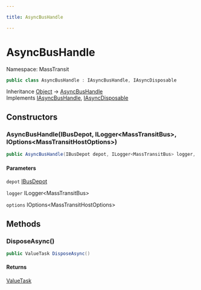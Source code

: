 ```yaml
---

title: AsyncBusHandle

---
```


# AsyncBusHandle

Namespace: MassTransit

```csharp
public class AsyncBusHandle : IAsyncBusHandle, IAsyncDisposable
```

Inheritance [Object](https://learn.microsoft.com/en-us/dotnet/api/system.object) → [AsyncBusHandle](../masstransit/asyncbushandle)<br/>
Implements [IAsyncBusHandle](../masstransit/iasyncbushandle), [IAsyncDisposable](https://learn.microsoft.com/en-us/dotnet/api/system.iasyncdisposable)

## Constructors

### **AsyncBusHandle(IBusDepot, ILogger\<MassTransitBus\>, IOptions\<MassTransitHostOptions\>)**

```csharp
public AsyncBusHandle(IBusDepot depot, ILogger<MassTransitBus> logger, IOptions<MassTransitHostOptions> options)
```

#### Parameters

`depot` [IBusDepot](../../masstransit-abstractions/masstransit/ibusdepot)<br/>

`logger` ILogger\<MassTransitBus\><br/>

`options` IOptions\<MassTransitHostOptions\><br/>

## Methods

### **DisposeAsync()**

```csharp
public ValueTask DisposeAsync()
```

#### Returns

[ValueTask](https://learn.microsoft.com/en-us/dotnet/api/system.threading.tasks.valuetask)<br/>
